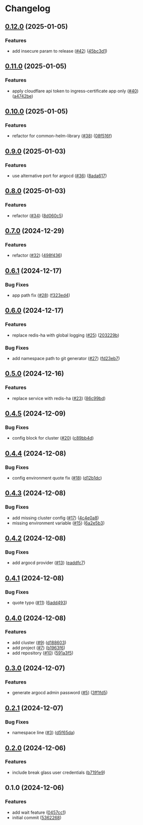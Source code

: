 # Changelog

## [0.12.0](https://github.com/jamie-stinson/common-tofu-argocd-module/compare/v0.11.0...v0.12.0) (2025-01-05)


### Features

* add insecure param to release ([#42](https://github.com/jamie-stinson/common-tofu-argocd-module/issues/42)) ([45bc3d1](https://github.com/jamie-stinson/common-tofu-argocd-module/commit/45bc3d17d1b6d01d73b3f0be66869b9373e5994b))

## [0.11.0](https://github.com/jamie-stinson/common-tofu-argocd-module/compare/v0.10.0...v0.11.0) (2025-01-05)


### Features

* apply cloudflare api token to ingress-certificate app only ([#40](https://github.com/jamie-stinson/common-tofu-argocd-module/issues/40)) ([a4742be](https://github.com/jamie-stinson/common-tofu-argocd-module/commit/a4742be84661070431377533d7969282ff68d551))

## [0.10.0](https://github.com/jamie-stinson/common-tofu-argocd-module/compare/v0.9.0...v0.10.0) (2025-01-05)


### Features

* refactor for common-helm-library ([#38](https://github.com/jamie-stinson/common-tofu-argocd-module/issues/38)) ([08f516f](https://github.com/jamie-stinson/common-tofu-argocd-module/commit/08f516f4e505678ba023e0d8906b56e2f595b214))

## [0.9.0](https://github.com/jamie-stinson/common-tofu-argocd-module/compare/v0.8.0...v0.9.0) (2025-01-03)


### Features

* use alternative port for argocd ([#36](https://github.com/jamie-stinson/common-tofu-argocd-module/issues/36)) ([8ada617](https://github.com/jamie-stinson/common-tofu-argocd-module/commit/8ada617df8c250ec31ac12b7400f003c3a819a65))

## [0.8.0](https://github.com/jamie-stinson/common-tofu-argocd-module/compare/v0.7.0...v0.8.0) (2025-01-03)


### Features

* refactor ([#34](https://github.com/jamie-stinson/common-tofu-argocd-module/issues/34)) ([8d060c5](https://github.com/jamie-stinson/common-tofu-argocd-module/commit/8d060c59c5d81c7de8281ce9acece9fbfc7528d6))

## [0.7.0](https://github.com/jamie-stinson/common-tofu-argocd-module/compare/v0.6.2...v0.7.0) (2024-12-29)


### Features

* refactor ([#32](https://github.com/jamie-stinson/common-tofu-argocd-module/issues/32)) ([498f436](https://github.com/jamie-stinson/common-tofu-argocd-module/commit/498f436336e3c5f4d7fb5f89cdc62eea3d260052))

## [0.6.1](https://github.com/jamie-stinson/common-tofu-argocd-module/compare/v0.6.0...v0.6.1) (2024-12-17)


### Bug Fixes

* app path fix ([#28](https://github.com/jamie-stinson/common-tofu-argocd-module/issues/28)) ([f323ed4](https://github.com/jamie-stinson/common-tofu-argocd-module/commit/f323ed47a29db2061066b876cd14286258e4f4b9))

## [0.6.0](https://github.com/jamie-stinson/common-tofu-argocd-module/compare/v0.5.0...v0.6.0) (2024-12-17)


### Features

* replace redis-ha with global logging ([#25](https://github.com/jamie-stinson/common-tofu-argocd-module/issues/25)) ([203229b](https://github.com/jamie-stinson/common-tofu-argocd-module/commit/203229bbed21dc0883de13faee8327758f11a530))


### Bug Fixes

* add namespace path to git generator ([#27](https://github.com/jamie-stinson/common-tofu-argocd-module/issues/27)) ([fd23eb7](https://github.com/jamie-stinson/common-tofu-argocd-module/commit/fd23eb7406aa55cc5837f7c621bcf1a9c764b40c))

## [0.5.0](https://github.com/jamie-stinson/common-tofu-argocd-module/compare/v0.4.5...v0.5.0) (2024-12-16)


### Features

* replace service with redis-ha ([#23](https://github.com/jamie-stinson/common-tofu-argocd-module/issues/23)) ([86c99bd](https://github.com/jamie-stinson/common-tofu-argocd-module/commit/86c99bdad91e2b6e58b2e75ffac5a14464d08dc1))

## [0.4.5](https://github.com/jamie-stinson/common-argocd-module/compare/v0.4.4...v0.4.5) (2024-12-09)


### Bug Fixes

* config block for cluster ([#20](https://github.com/jamie-stinson/common-argocd-module/issues/20)) ([c89bb4d](https://github.com/jamie-stinson/common-argocd-module/commit/c89bb4dc686a54d1a53724b0d5f5da372b9cbffc))

## [0.4.4](https://github.com/jamie-stinson/common-argocd-module/compare/v0.4.3...v0.4.4) (2024-12-08)


### Bug Fixes

* config environment quote fix ([#18](https://github.com/jamie-stinson/common-argocd-module/issues/18)) ([d12b1dc](https://github.com/jamie-stinson/common-argocd-module/commit/d12b1dc9454afbc24684e4c5a2933331034b6ec0))

## [0.4.3](https://github.com/jamie-stinson/common-argocd-module/compare/v0.4.2...v0.4.3) (2024-12-08)


### Bug Fixes

* add missing cluster config ([#17](https://github.com/jamie-stinson/common-argocd-module/issues/17)) ([4c4e0a8](https://github.com/jamie-stinson/common-argocd-module/commit/4c4e0a8a04f1872c4717ead5c82d2cc2c7b86209))
* missing environment variable ([#15](https://github.com/jamie-stinson/common-argocd-module/issues/15)) ([6a2e5b3](https://github.com/jamie-stinson/common-argocd-module/commit/6a2e5b36e244671dcd0346a91a5f6123656bdf3d))

## [0.4.2](https://github.com/jamie-stinson/common-argocd-talos-module/compare/v0.4.1...v0.4.2) (2024-12-08)


### Bug Fixes

* add argocd provider ([#13](https://github.com/jamie-stinson/common-argocd-talos-module/issues/13)) ([eaddfc7](https://github.com/jamie-stinson/common-argocd-talos-module/commit/eaddfc7f0d9d418872d8aa0b9f8200842ad25eef))

## [0.4.1](https://github.com/jamie-stinson/common-argocd-talos-module/compare/v0.4.0...v0.4.1) (2024-12-08)


### Bug Fixes

* quote typo ([#11](https://github.com/jamie-stinson/common-argocd-talos-module/issues/11)) ([6add493](https://github.com/jamie-stinson/common-argocd-talos-module/commit/6add4933a2bf548f6c3fc3ef1b11edd6dc133eff))

## [0.4.0](https://github.com/jamie-stinson/common-argocd-talos-module/compare/v0.3.0...v0.4.0) (2024-12-08)


### Features

* add cluster ([#9](https://github.com/jamie-stinson/common-argocd-talos-module/issues/9)) ([d188603](https://github.com/jamie-stinson/common-argocd-talos-module/commit/d18860320d09f9a7d2ebc53b3cf361bcc0e267d8))
* add project ([#7](https://github.com/jamie-stinson/common-argocd-talos-module/issues/7)) ([b1963f6](https://github.com/jamie-stinson/common-argocd-talos-module/commit/b1963f69e6d4c1906125e594a1bb42ae42557ddc))
* add repository ([#10](https://github.com/jamie-stinson/common-argocd-talos-module/issues/10)) ([591a3f5](https://github.com/jamie-stinson/common-argocd-talos-module/commit/591a3f550dd162b610f2524670b83e685b236997))

## [0.3.0](https://github.com/jamie-stinson/common-argocd-talos-module/compare/v0.2.1...v0.3.0) (2024-12-07)


### Features

* generate argocd admin password ([#5](https://github.com/jamie-stinson/common-argocd-talos-module/issues/5)) ([3ff1fd5](https://github.com/jamie-stinson/common-argocd-talos-module/commit/3ff1fd557643ca437340ac3a0ee49d967eacbf60))

## [0.2.1](https://github.com/jamie-stinson/common-argocd-talos-module/compare/v0.2.0...v0.2.1) (2024-12-07)


### Bug Fixes

* namespace line ([#3](https://github.com/jamie-stinson/common-argocd-talos-module/issues/3)) ([d5f65da](https://github.com/jamie-stinson/common-argocd-talos-module/commit/d5f65da6adee9186e5fb481dc186c1120208ee1f))

## [0.2.0](https://github.com/jamie-stinson/common-argocd-talos-module/compare/v0.1.0...v0.2.0) (2024-12-06)


### Features

* include break glass user credentials ([b7191e9](https://github.com/jamie-stinson/common-argocd-talos-module/commit/b7191e9939e3a70d18de0fccc9779fe184c4b1f0))

## 0.1.0 (2024-12-06)


### Features

* add wait feature ([0457cc1](https://github.com/jamie-stinson/common-argocd-talos-module/commit/0457cc18d66b720d3e8c87e6fbef97030d4fdb88))
* initial commit ([5362268](https://github.com/jamie-stinson/common-argocd-talos-module/commit/5362268f39f602c05b5cf0f29293895eb9630c25))
